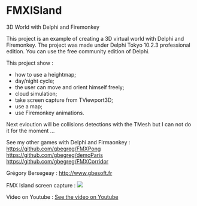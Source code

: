 # FMXISland
3D World with Delphi and Firemonkey

This project is an example of creating a 3D virtual world with Delphi and Firemonkey.
The project was made under Delphi Tokyo 10.2.3 professional edition. You can use the free community edition of Delphi.

This project show :
 - how to use a heightmap;
 - day/night cycle;
 - the user can move and orient himself freely;
 - cloud simulation;
 - take screen capture from TViewport3D;
 - use a map;
 - use Firemonkey animations.

Next evloution will be collisions detections with the TMesh but I can not do it for the moment ...

See my other games with Delphi and Firmaonkey :<br>
https://github.com/gbegreg/FMXPong<br>
https://github.com/gbegreg/demoParis
https://github.com/gbegreg/FMXCorridor

Grégory Bersegeay : http://www.gbesoft.fr

FMX Island screen capture :
<img src="https://github.com/gbegreg/FMXISland/blob/master/capture.png">

Video on Youtube :
<a href="https://youtu.be/UijFnnkVljQ">See the video on Youtube</a>
